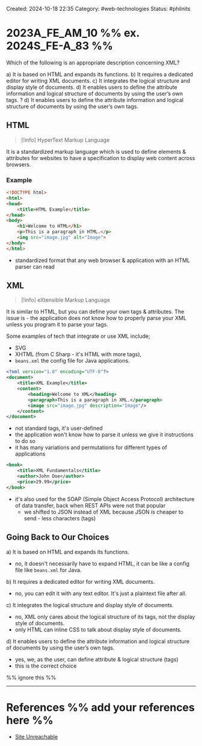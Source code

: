 Created: 2024-10-18 22:35
Category: #web-technologies
Status: #philnits



# 2023A_FE_AM_10 %% ex. 2024S_FE-A_83 %%

Which of the following is an appropriate description concerning XML?

a) It is based on HTML and expands its functions.
b) It requires a dedicated editor for writing XML documents.
c) It integrates the logical structure and display style of documents.
d) It enables users to define the attribute information and logical structure of documents by using the user’s own tags.
?
d) It enables users to define the attribute information and logical structure of documents by using the user’s own tags.

## HTML

> [!info] HyperText Markup Language

It is a standardized markup language which is used to define elements & attributes for websites to have a specification to display web content across browsers.

### Example

```html
<!DOCTYPE html>
<html>
<head>
    <title>HTML Example</title>
</head>
<body>
    <h1>Welcome to HTML</h1>
    <p>This is a paragraph in HTML.</p>
    <img src="image.jpg" alt="Image">
</body>
</html>
```

- standardized format that any web browser & application with an HTML parser can read

## XML

> [!info] eXtensible Markup Language

It is similar to HTML, but you can define your own tags & attributes. The issue is - the application does not know how to properly parse your XML unless you program it to parse your tags.

Some examples of tech that integrate or use XML include;
- SVG
- XHTML (from C Sharp - it's HTML with more tags),
- `beans.xml` the config file for Java applications.

```xml
<?xml version="1.0" encoding="UTF-8"?>
<document>
    <title>XML Example</title>
    <content>
        <heading>Welcome to XML</heading>
        <paragraph>This is a paragraph in XML.</paragraph>
        <image src="image.jpg" description="Image"/>
    </content>
</document>
```

- not standard tags, it's user-defined
- the application won't know how to parse it unless we give it instructions to do so
- it has many variations and permutations for different types of applications

```xml
<book>
    <title>XML Fundamentals</title>
    <author>John Doe</author>
    <price>29.99</price>
</book>
```
- it's also used for the SOAP (Simple Object Access Protocol) architecture of data transfer, back when REST APIs were not that popular
	- we shifted to JSON instead of XML because JSON is cheaper to send - less characters (tags)

## Going Back to Our Choices


a) It is based on HTML and expands its functions.
- no, it doesn't necessarily have to expand HTML, it can be like a config file like `beans.xml` for Java.

b) It requires a dedicated editor for writing XML documents.
- no, you can edit it with any text editor. It's just a plaintext file after all.

c) It integrates the logical structure and display style of documents.
- no, XML only cares about the logical structure of its tags, not the display style of documents.
- only HTML can inline CSS to talk about display style of documents.

d) It enables users to define the attribute information and logical structure of documents by using the user’s own tags.
- yes, we, as the user, can define attribute & logical structure (tags)
- this is the correct choice

%% ignore this %%

---









# References %% add your references here %%
- [Site Unreachable](https://aws.amazon.com/what-is/xml/#:~:text=Extensible%20Markup%20Language%20(XML)%20lets,%2C%20and%20third%2Dparty%20applications.)